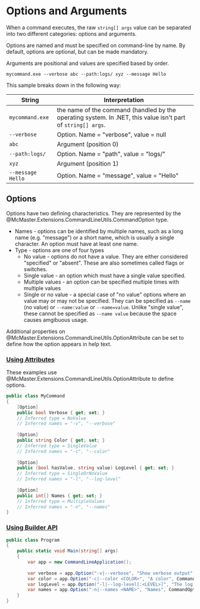# Options and Arguments

When a command executes, the raw `string[] args` value can be separated into two different categories: options and arguments.

Options are named and must be specified on command-line by name. By default, options are optional, but can be made mandatory.

Arguments are positional and values are specified based by order.

```
mycommand.exe --verbose abc --path:logs/ xyz --message Hello
```

This sample breaks down in the following way:

String | Interpretation
-------|----------
`mycommand.exe` | the name of the command (handled by the operating system. In .NET, this value isn't part of `string[] args`.
`--verbose` | Option. Name = "verbose", value = null
`abc` | Argument (position 0)
`--path:logs/` | Option. Name = "path", value = "logs/"
`xyz` | Argument (position 1)
`--message Hello` | Option. Name = "message", value = "Hello"

## Options

Options have two defining characteristics. They are represented by the @McMaster.Extensions.CommandLineUtils.CommandOption type.

 * Names - options can be identified by multiple names, such as a long name (e.g. "message") or a short name, which is usually a single character.
   An option must have at least one name.
 * Type - options are one of four types
    * No value - options do not have a value. They are either considered "specified" or "absent". These are also sometimes called flags or switches.
    * Single value - an option which must have a single value specified.
    * Multiple values - an option can be specified multiple times with multiple values
    * Single or no value - a special case of "no value" options where an value may or may not be specified.
      They can be specified as `--name` (no value) or `--name:value` or `--name=value`.
      Unlike "single value", these cannot be specified as `--name value` because the space causes amgibuous usage.

Additional properties on @McMaster.Extensions.CommandLineUtils.OptionAttribute can be set to define how the option appears in help text.

### [Using Attributes](#tab/using-attributes)

These examples use @McMaster.Extensions.CommandLineUtils.OptionAttribute to define options.

```csharp
public class MyCommand
{
    [Option]
    public bool Verbose { get; set; }
    // Inferred type = NoValue
    // Inferred names = "-v", "--verbose"
    
    [Option]
    public string Color { get; set; }
    // Inferred type = SingleValue
    // Inferred names = "-c", "--color"
    
    [Option]
    public (bool hasValue, string value) LogLevel { get; set; }
    // Inferred type = SingleOrNoValue
    // Inferred names = "-l", "--log-level"    
    
    [Option]
    public int[] Names { get; set; }
    // Inferred type = MultipleValues
    // Inferred names = "-n", "--names"    
}
```

### [Using Builder API](#tab/using-builder-api)

```csharp
public class Program
{
    public static void Main(string[] args)
    {
        var app = new CommandLineApplication();
        
        var verbose = app.Option("-v|--verbose", "Show verbose output", CommandOptionType.NoValue);
        var color = app.Option("-c|--color <COLOR>", "A color", CommandOptionType.SingleValue);
        var logLevel = app.Option("-l|--log-level[:<LEVEL>]", "The log level", CommandOptionType.SingleOrNoValue);
        var names = app.Option("-n|--names <NAME>", "Names", CommandOptionType.MultipleValue);
    }
}
```
